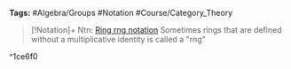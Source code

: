---
---

**Tags:** #Algebra/Groups #Notation #Course/Category_Theory 

 > 
 > \[!Notation\]+ Ntn: [Ring rng notation](Ring%20rng%20notation.md)
 > Sometimes rings that are defined without a multiplicative identity is called a "rng"

^1ce6f0
